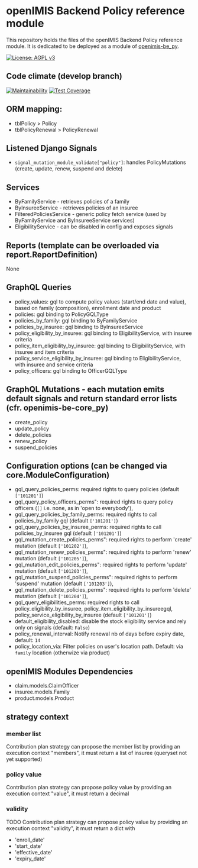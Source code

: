 # openIMIS Backend Policy reference module
This repository holds the files of the openIMIS Backend Policy reference module. It is dedicated to be deployed as a module of [openimis-be_py](https://github.com/openimis/openimis-be_py).

[![License: AGPL v3](https://img.shields.io/badge/License-AGPL%20v3-blue.svg)](https://www.gnu.org/licenses/agpl-3.0)

## Code climate (develop branch)

[![Maintainability](https://img.shields.io/codeclimate/maintainability/openimis/openimis-be-policy_py.svg)](https://codeclimate.com/github/openimis/openimis-be-policy_py/maintainability)
[![Test Coverage](https://img.shields.io/codeclimate/coverage/openimis/openimis-be-policy_py.svg)](https://codeclimate.com/github/openimis/openimis-be-policy_py)

## ORM mapping:
* tblPolicy > Policy
* tblPolicyRenewal > PolicyRenewal

## Listened Django Signals
* `signal_mutation_module_validate["policy"]`: handles PolicyMutations (create, update, renew, suspend and delete)

## Services
* ByFamilyService - retrieves policies of a family
* ByInsureeService - retrieves policies of an insuree
* FilteredPoliciesService - generic policy fetch service (used by ByFamilyService and ByInsureeService services)
* EligibilityService - can be disabled in config and exposes signals

## Reports (template can be overloaded via report.ReportDefinition)
None

## GraphQL Queries
* policy_values: gql to compute policy values (start/end date and value), based on family (composition), enrollment date and product
* policies: gql binding to PolicyGQLType
* policies_by_family: gql binding to ByFamilyService
* policies_by_insuree: gql binding to ByInsureeService
* policy_eligibility_by_insuree: gql binding to EligibilityService, with insuree criteria
* policy_item_eligibility_by_insuree: gql binding to EligibilityService, with insuree and item  criteria
* policy_service_eligibility_by_insuree: gql binding to EligibilityService, with insuree and service criteria
* policy_officers: gql binding to OfficerGQLType

## GraphQL Mutations - each mutation emits default signals and return standard error lists (cfr. openimis-be-core_py)
* create_policy
* update_policy
* delete_policies
* renew_policy
* suspend_policies

## Configuration options (can be changed via core.ModuleConfiguration)
* gql_query_policies_perms: required rights to query policies (default `['101201']`)
* gql_query_policy_officers_perms": required rights to query policy officers (`[]` i.e. none, as in 'open to everybody'),
* gql_query_policies_by_family_perms: required rights to call policies_by_family gql (default `['101201']`)
* gql_query_policies_by_insuree_perms: required rights to call policies_by_insuree gql (default `['101201']`)
* gql_mutation_create_policies_perms": required rights to perform 'create' mutation (default `['101202']`),
* gql_mutation_renew_policies_perms": required rights to perform 'renew' mutation (default `['101205']`),
* gql_mutation_edit_policies_perms": required rights to perform 'update' mutation (default `['101203']`),
* gql_mutation_suspend_policies_perms": required rights to perform 'suspend' mutation (default `['101203']`),
* gql_mutation_delete_policies_perms": required rights to perform 'delete' mutation (default `['101204']`),
* gql_query_eligibilities_perms: required rights to call policy_eligibility_by_insuree, policy_item_eligibility_by_insureegql, policy_service_eligibility_by_insuree (default `['101201']`)
* default_eligibility_disabled: disable the stock eligibility service and rely only on signals (default: `False`)
* policy_renewal_interval: Notify renewal nb of days before expiry date, default: `14`
* policy_location_via: Filter policies on user's location path. Default: via `family` location (otherwize via product)

## openIMIS Modules Dependencies
* claim.models.ClaimOfficer
* insuree.models.Family
* product.models.Product

## strategy context

### member list

Contribution plan strategy can propose the member list by providing an execution context "members", it must return a list of insuree (queryset not yet supported)

### policy value

Contribution plan strategy can propose policy value by providing an execution context "value", it must return a decimal

### validity

TODO
Contribution plan strategy can propose policy value by providing an execution context "validity", it must return a dict with 
- 'enroll_date'
- 'start_date'
- 'effective_date'
- 'expiry_date'



